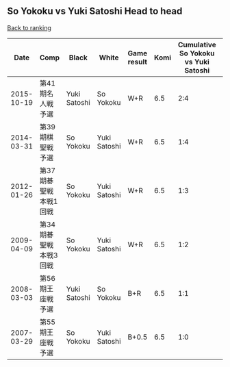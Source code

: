 ## So Yokoku vs Yuki Satoshi Head to head

[Back to ranking](../../index.md)




| **Date** | **Comp** | **Black** | **White** | **Game result** | **Komi** | **Cumulative So Yokoku vs Yuki Satoshi** | **So Yokoku streak** | **Yuki Satoshi streak** | 
| --- | --- | --- | --- | --- | --- | --- | --- | --- |
| 2015-10-19 | 第41期名人戦予選 | Yuki Satoshi | So Yokoku | W+R | 6.5 | 2:4 | 1 | 0 | 
| 2014-03-31 | 第39期棋聖戦予選 | So Yokoku | Yuki Satoshi | W+R | 6.5 | 1:4 | 0 | 4 | 
| 2012-01-26 | 第37期碁聖戦本戦1回戦 | So Yokoku | Yuki Satoshi | W+R | 6.5 | 1:3 | 0 | 3 | 
| 2009-04-09 | 第34期碁聖戦本戦3回戦 | So Yokoku | Yuki Satoshi | W+R | 6.5 | 1:2 | 0 | 2 | 
| 2008-03-03 | 第56期王座戦予選 | Yuki Satoshi | So Yokoku | B+R | 6.5 | 1:1 | 0 | 1 | 
| 2007-03-29 | 第55期王座戦予選 | So Yokoku | Yuki Satoshi | B+0.5 | 6.5 | 1:0 | 1 | 0 |




